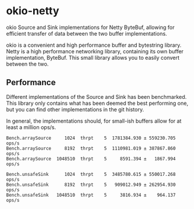 # okio-netty

okio Source and Sink implementations for Netty ByteBuf, allowing for efficient
transfer of data between the two buffer implementations.

okio is a convenient and high performance buffer and bytestring library. Netty
is a high performance networking library, containing its own buffer
implementation, ByteBuf. This small library allows you to easily convert
between the two.

## Performance

Different implementations of the Source and Sink has been benchmarked. This
library only contains what has been deemed the best performing one, but you can
find other implementations in the git history.

In general, the implementations should, for small-ish buffers allow for at least
a million ops/s.

```
Bench.arraySource     1024  thrpt    5  1781384.930 ± 559230.705  ops/s
Bench.arraySource     8192  thrpt    5  1110981.019 ± 387867.860  ops/s
Bench.arraySource  1048510  thrpt    5     8591.394 ±   1867.994  ops/s
```

```
Bench.unsafeSink      1024  thrpt    5  3485780.615 ± 550017.268  ops/s
Bench.unsafeSink      8192  thrpt    5   909012.949 ± 262954.930  ops/s
Bench.unsafeSink   1048510  thrpt    5     3816.934 ±    964.137  ops/s
```
